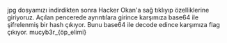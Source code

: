 jpg dosyamızı indirdikten sonra Hacker Okan'a sağ tıklıyıp özelliklerine giriyoruz. Açılan pencerede ayrıntılara girince karşımıza base64 ile şifrelenmiş bir hash çıkıyor. Bunu base64 ile decode edince karşımıza flag çıkıyor. mucyb3r_{öp_elimi}
